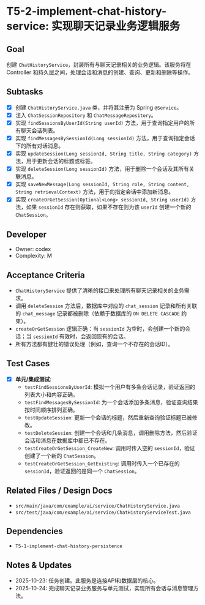 # T5-2-implement-chat-history-service: 实现聊天记录业务逻辑服务

## Goal
创建 `ChatHistoryService`，封装所有与聊天记录相关的业务逻辑。该服务将在 Controller 和持久层之间，处理会话和消息的创建、查询、更新和删除等操作。

## Subtasks
- [x] 创建 `ChatHistoryService.java` 类，并将其注册为 Spring `@Service`。
- [x] 注入 `ChatSessionRepository` 和 `ChatMessageRepository`。
- [x] 实现 `findSessionsByUserId(String userId)` 方法，用于查询指定用户的所有聊天会话列表。
- [x] 实现 `findMessagesBySessionId(Long sessionId)` 方法，用于查询指定会话下的所有对话消息。
- [x] 实现 `updateSession(Long sessionId, String title, String category)` 方法，用于更新会话的标题或标签。
- [x] 实现 `deleteSession(Long sessionId)` 方法，用于删除一个会话及其所有关联消息。
- [x] 实现 `saveNewMessage(Long sessionId, String role, String content, String retrievalContext)` 方法，用于向指定会话中添加新消息。
- [x] 实现 `createOrGetSession(Optional<Long> sessionId, String userId)` 方法，如果 `sessionId` 存在则获取，如果不存在则为该 `userId` 创建一个新的 `ChatSession`。

## Developer
- Owner: codex
- Complexity: M

## Acceptance Criteria
- `ChatHistoryService` 提供了清晰的接口来处理所有聊天记录相关的业务需求。
- 调用 `deleteSession` 方法后，数据库中对应的 `chat_session` 记录和所有关联的 `chat_message` 记录都被删除（依赖于数据库的 `ON DELETE CASCADE` 约束）。
- `createOrGetSession` 逻辑正确：当 `sessionId` 为空时，会创建一个新的会话；当 `sessionId` 有效时，会返回现有的会话。
- 所有方法都有健壮的错误处理（例如，查询一个不存在的会话ID）。

## Test Cases
- [x] **单元/集成测试**:
    - `testFindSessionsByUserId`: 模拟一个用户有多条会话记录，验证返回的列表大小和内容正确。
    - `testFindMessagesBySessionId`: 为一个会话添加多条消息，验证查询结果按时间顺序排列正确。
    - `testUpdateSession`: 更新一个会话的标题，然后重新查询验证标题已被修改。
    - `testDeleteSession`: 创建一个会话和几条消息，调用删除方法，然后验证会话和消息在数据库中都已不存在。
    - `testCreateOrGetSession_CreateNew`: 调用时传入空的 `sessionId`，验证创建了一个新的 `ChatSession`。
    - `testCreateOrGetSession_GetExisting`: 调用时传入一个已存在的 `sessionId`，验证返回的是同一个 `ChatSession`。

## Related Files / Design Docs
- `src/main/java/com/example/ai/service/ChatHistoryService.java`
- `src/test/java/com/example/ai/service/ChatHistoryServiceTest.java`

## Dependencies
- `T5-1-implement-chat-history-persistence`

## Notes & Updates
- 2025-10-23: 任务创建。此服务是连接API和数据层的核心。
- 2025-10-24: 完成聊天记录业务服务与单元测试，实现所有会话与消息管理方法。